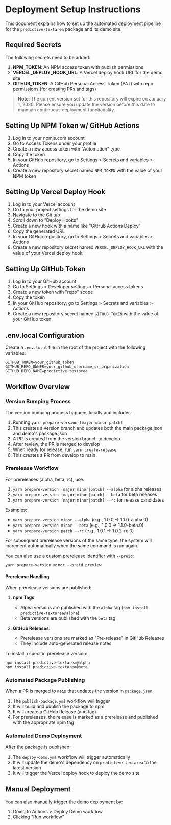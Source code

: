 # Deployment Setup Instructions

This document explains how to set up the automated deployment pipeline for the `predictive-textarea` package and its demo site.

## Required Secrets

The following secrets need to be added:

1. **NPM_TOKEN**: An NPM access token with publish permissions
2. **VERCEL_DEPLOY_HOOK_URL**: A Vercel deploy hook URL for the demo site
3. **GITHUB_TOKEN**: A GitHub Personal Access Token (PAT) with repo permissions (for creating PRs and tags)

> **Note**: The current version set for this repository will expire on January 1, 2030. Please ensure you update the version before this date to maintain continuous deployment functionality.


## Setting Up NPM Token w/ GitHub Actions

1. Log in to your npmjs.com account
2. Go to Access Tokens under your profile
3. Create a new access token with "Automation" type
4. Copy the token
5. In your GitHub repository, go to Settings > Secrets and variables > Actions
6. Create a new repository secret named `NPM_TOKEN` with the value of your NPM token

## Setting Up Vercel Deploy Hook

1. Log in to your Vercel account
2. Go to your project settings for the demo site
3. Navigate to the Git tab
4. Scroll down to "Deploy Hooks"
5. Create a new hook with a name like "GitHub Actions Deploy"
6. Copy the generated URL
7. In your GitHub repository, go to Settings > Secrets and variables > Actions
8. Create a new repository secret named `VERCEL_DEPLOY_HOOK_URL` with the value of your Vercel deploy hook

## Setting Up GitHub Token

1. Log in to your GitHub account
2. Go to Settings > Developer settings > Personal access tokens
3. Create a new token with "repo" scope
4. Copy the token
5. In your GitHub repository, go to Settings > Secrets and variables > Actions
6. Create a new repository secret named `GITHUB_TOKEN` with the value of your GitHub token

## .env.local Configuration

Create a `.env.local` file in the root of the project with the following variables:

```
GITHUB_TOKEN=your_github_token
GITHUB_REPO_OWNER=your_github_username_or_organization
GITHUB_REPO_NAME=predictive-textarea
```

## Workflow Overview

### Version Bumping Process

The version bumping process happens locally and includes:

1. Running `yarn prepare-version [major|minor|patch]`
2. This creates a version branch and updates both the main package.json and demo's package.json
3. A PR is created from the version branch to develop
4. After review, the PR is merged to develop
5. When ready for release, run `yarn create-release`
6. This creates a PR from develop to main

### Prerelease Workflow

For prereleases (alpha, beta, rc), use:

1. `yarn prepare-version [major|minor|patch] --alpha` for alpha releases
2. `yarn prepare-version [major|minor|patch] --beta` for beta releases
3. `yarn prepare-version [major|minor|patch] --rc` for release candidates

Examples:
- `yarn prepare-version minor --alpha` (e.g., 1.0.0 → 1.1.0-alpha.0)
- `yarn prepare-version minor --beta` (e.g., 1.0.0 → 1.1.0-beta.0)
- `yarn prepare-version patch --rc` (e.g., 1.0.1 → 1.0.2-rc.0)

For subsequent prerelease versions of the same type, the system will increment automatically when the same command is run again.

You can also use a custom prerelease identifier with `--preid`:
```
yarn prepare-version minor --preid preview
```

#### Prerelease Handling

When prerelease versions are published:

1. **npm Tags**: 
   - Alpha versions are published with the `alpha` tag (`npm install predictive-textarea@alpha`)
   - Beta versions are published with the `beta` tag

2. **GitHub Releases**:
   - Prerelease versions are marked as "Pre-release" in GitHub Releases
   - They include auto-generated release notes

To install a specific prerelease version:
```
npm install predictive-textarea@alpha
npm install predictive-textarea@beta
```

### Automated Package Publishing

When a PR is merged to `main` that updates the version in `package.json`:

1. The `publish-package.yml` workflow will trigger
2. It will build and publish the package to npm
3. It will create a GitHub Release (and tag)
4. For prereleases, the release is marked as a prerelease and published with the appropriate npm tag

### Automated Demo Deployment

After the package is published:

1. The `deploy-demo.yml` workflow will trigger automatically
2. It will update the demo's dependency on `predictive-textarea` to the latest version
3. It will trigger the Vercel deploy hook to deploy the demo site

## Manual Deployment

You can also manually trigger the demo deployment by:

1. Going to Actions > Deploy Demo workflow
2. Clicking "Run workflow" 
